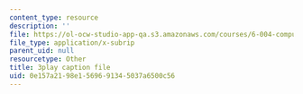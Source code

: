 ```yaml
---
content_type: resource
description: ''
file: https://ol-ocw-studio-app-qa.s3.amazonaws.com/courses/6-004-computation-structures-spring-2017/0e157a2198e1569691345037a6500c56_RiD2xxcrsxg.vtt
file_type: application/x-subrip
parent_uid: null
resourcetype: Other
title: 3play caption file
uid: 0e157a21-98e1-5696-9134-5037a6500c56
---
```

